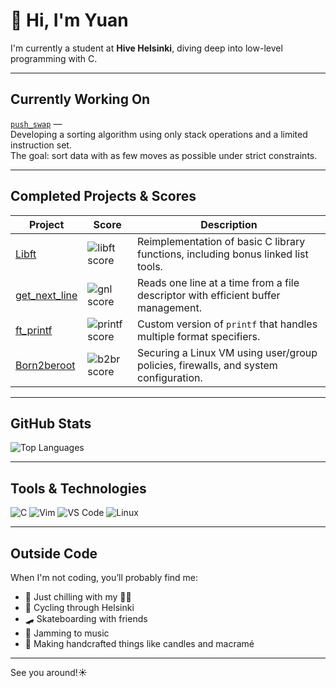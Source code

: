 

# 👋 Hi, I'm Yuan

I'm currently a student at **Hive Helsinki**, diving deep into low-level programming with C.  

---

## Currently Working On

[`push_swap`](https://github.com/Justyuanz/push_swap) —  
Developing a sorting algorithm using only stack operations and a limited instruction set.  
The goal: sort data with as few moves as possible under strict constraints.

---

##  Completed Projects & Scores

| Project | Score | Description |
|---------|-------|-------------|
| [Libft](https://github.com/Justyuanz/libft) | ![libft score](https://img.shields.io/badge/125%2F100-green) | Reimplementation of basic C library functions, including bonus linked list tools. |
| [get_next_line](https://github.com/Justyuanz/get_next_line) | ![gnl score](https://img.shields.io/badge/125%2F100-green) | Reads one line at a time from a file descriptor with efficient buffer management. |
| [ft_printf](https://github.com/Justyuanz/ft_printf) | ![printf score](https://img.shields.io/badge/100%2F100-green) | Custom version of `printf` that handles multiple format specifiers. |
| [Born2beroot](https://github.com/Justyuanz/born2beroot) | ![b2br score](https://img.shields.io/badge/125%2F100-green) | Securing a Linux VM using user/group policies, firewalls, and system configuration. |
---

## GitHub Stats

![Top Languages](https://github-readme-stats.vercel.app/api/top-langs/?username=Justyuanz&layout=compact&theme=tokyonight)
<!--![Yuan's GitHub Stats](https://github-readme-stats.vercel.app/api?username=Justyuanz&show_icons=true&theme=tokyonight&hide_title=true)
-->

---

## Tools & Technologies

![C](https://img.shields.io/badge/C-00599C?style=flat&logo=c&logoColor=white)
![Vim](https://img.shields.io/badge/Vim-019733?style=flat&logo=vim&logoColor=white)
![VS Code](https://img.shields.io/badge/VS%20Code-007ACC?style=flat&logo=visual-studio-code&logoColor=white)
![Linux](https://img.shields.io/badge/Linux-FCC624?style=flat&logo=linux&logoColor=black)

---

## Outside Code

When I'm not coding, you’ll probably find me:
- 🐾 Just chilling with my 🐶🐱
- 🚴 Cycling through Helsinki  
- 🛹 Skateboarding with friends  
- 🎸 Jamming to music  
- 🧶 Making handcrafted things like candles and macramé  




---

 See you around!☀️

<!--
**Justyuanz/Justyuanz** is a ✨ _special_ ✨ repository because its `README.md` (this file) appears on your GitHub profile.

Here are some ideas to get you started:

- 🔭 I’m currently working on ...
- 🌱 I’m currently learning ...
- 👯 I’m looking to collaborate on ...
- 🤔 I’m looking for help with ...
- 💬 Ask me about ...
- 📫 How to reach me: ...
- 😄 Pronouns: ...
- ⚡ Fun fact: ...
-->
